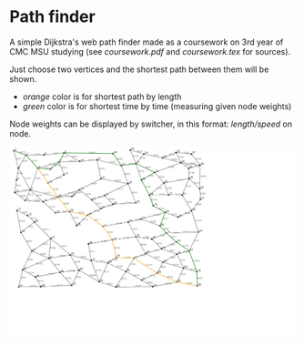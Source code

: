 # Path finder

A simple Dijkstra's web path finder made as a coursework on 3rd year of CMC MSU studying (see *coursework.pdf* and *coursework.tex* for sources).

Just choose two vertices and the shortest path between them will be shown.

- *orange* color is for shortest path by length
- *green* color is for shortest time by time (measuring given node weights)

Node weights can be displayed by switcher, in this format: *length/speed* on node.

![map](docs/images/map.png)
